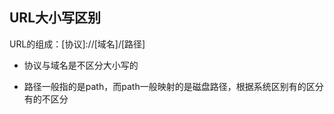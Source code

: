 ## URL大小写区别

URL的组成：[协议]://[域名]/[路径]

- 协议与域名是不区分大小写的

- 路径一般指的是path，而path一般映射的是磁盘路径，根据系统区别有的区分有的不区分